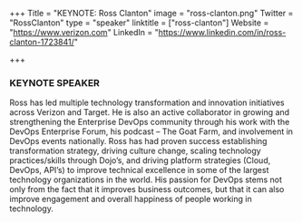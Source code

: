 +++
Title = "KEYNOTE: Ross Clanton"
image = "ross-clanton.png"
Twitter = "RossClanton"
type = "speaker"
linktitle = ["ross-clanton"]
Website = "https://www.verizon.com"
LinkedIn = "https://www.linkedin.com/in/ross-clanton-1723841/"

+++

### <strong>KEYNOTE SPEAKER</strong>

Ross has led multiple technology transformation and innovation initiatives across Verizon and Target. He is also an active collaborator in growing and strengthening the Enterprise DevOps community through his work with the DevOps Enterprise Forum, his podcast – The Goat Farm, and involvement in DevOps events nationally. Ross has had proven success establishing transformation strategy, driving culture change, scaling technology practices/skills through Dojo’s, and driving platform strategies (Cloud, DevOps, API’s) to improve technical excellence in some of the largest technology organizations in the world. His passion for DevOps stems not only from the fact that it improves business outcomes, but that it can also improve engagement and overall happiness of people working in technology.
